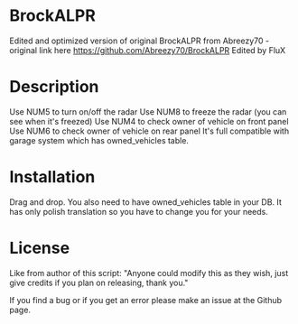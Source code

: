 # BrockALPR
Edited and optimized version of original BrockALPR from Abreezy70 - original link here https://github.com/Abreezy70/BrockALPR
Edited by FluX

# Description
Use NUM5 to turn on/off the radar
Use NUM8 to freeze the radar (you can see when it's freezed)
Use NUM4 to check owner of vehicle on front panel
Use NUM6 to check owner of vehicle on rear panel
It's full compatible with garage system which has owned_vehicles table.

# Installation
Drag and drop. You also need to have owned_vehicles table in your DB.
It has only polish translation so you have to change you for your needs.

# License
Like from author of this script:
"Anyone could modify this as they wish, just give credits if you plan on releasing, thank you."

If you find a bug or if you get an error please make an issue at the Github page.
